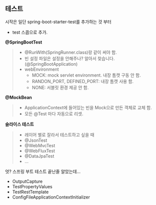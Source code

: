 ## 테스트
시작은 일단 spring-boot-starter-test를 추가하는 것 부터
* test 스콥으로 추가.

**@SpringBootTest**
> * @RunWith(SpringRunner.class)랑 같이 써야 함.
> * 빈 설정 파일은 설정을 안해주나? 알아서 찾습니다. (@SpringBootApplication)
> * webEnvironment
>     * MOCK: mock servlet environment. 내장 톰캣 구동 안 함.
>     * RANDON_PORT, DEFINED_PORT: 내장 톰캣 사용 함.
>     * NONE: 서블릿 환경 제공 안 함.

**@MockBean**
> * ApplicationContext에 들어있는 빈을 Mock으로 만든 객체로 교체 함.
> * 모든 @Test 마다 자동으로 리셋.

**슬라이스 테스트**
> * 레이어 별로 잘라서 테스트하고 싶을 때
> * @JsonTest
> * @WebMvcTest
> * @WebFluxTest
> * @DataJpaTest
> * ...

엇? 스프링 부트 테스트 끝난줄 알았는데...
* OutputCapture
* TestPropertyValues
* TestRestTemplate
* ConfigFileApplicationContextInitializer
